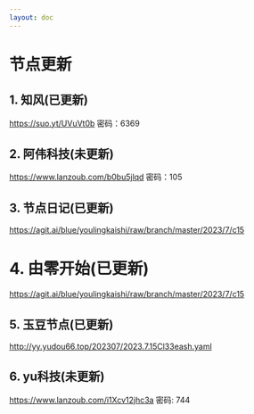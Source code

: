 ```yaml
---
layout: doc
---
```

# 节点更新

## 1. 知风(已更新)

https://suo.yt/UVuVt0b 密码：6369

## 2. 阿伟科技(未更新)

https://www.lanzoub.com/b0bu5jlqd 密码：105

## 3. 节点日记(已更新)

https://agit.ai/blue/youlingkaishi/raw/branch/master/2023/7/c15

# 4. 由零开始(已更新)

https://agit.ai/blue/youlingkaishi/raw/branch/master/2023/7/c15

## 5. 玉豆节点(已更新)

http://yy.yudou66.top/202307/2023.7.15Cl33eash.yaml
  
## 6. yu科技(未更新)

https://www.lanzoub.com/i1Xcv12jhc3a 密码: 744
